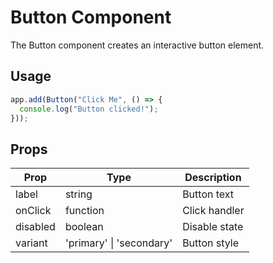 
# Button Component

The Button component creates an interactive button element.

## Usage

```javascript
app.add(Button("Click Me", () => {
  console.log("Button clicked!");
}));
```

## Props

| Prop | Type | Description |
|------|------|-------------|
| label | string | Button text |
| onClick | function | Click handler |
| disabled | boolean | Disable state |
| variant | 'primary' \| 'secondary' | Button style |